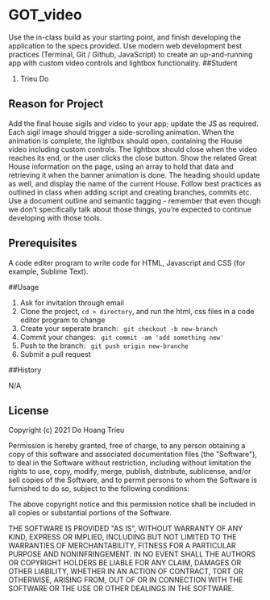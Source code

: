 # GOT_video

Use the in-class build as your starting point, and finish developing the application to the specs
provided. Use modern web development best practices (Terminal, Git / Github, JavaScript) to
create an up-and-running app with custom video controls and lightbox functionality.
##Student

1. Trieu Do

## Reason for Project

Add the final house sigils and video to your app; update the JS as required. Each sigil image
should trigger a side-scrolling animation. When the animation is complete, the lightbox should
open, containing the House video including custom controls. The lightbox should close when the
video reaches its end, or the user clicks the close button.
Show the related Great House information on the page, using an array to hold that data and
retrieving it when the banner animation is done. The heading should update as well, and display
the name of the current House.
Follow best practices as outlined in class when adding script and creating branches, commits
etc. Use a document outline and semantic tagging - remember that even though we don’t
specifically talk about those things, you’re expected to continue developing with those tools.

## Prerequisites

A code editer program to write code for HTML, Javascript and CSS (for example, Sublime Text).


##Usage

1. Ask for invitation through email
2. Clone the project, `cd > directory`, and run the html, css files in a code editor program to change
3. Create your seperate branch: ` git checkout -b new-branch`
4. Commit your changes: ` git commit -am 'add something new'`
5. Push to the branch: ` git push origin new-branche`
6. Submit a pull request

##History

N/A


## License

Copyright (c) 2021 Do Hoang Trieu

Permission is hereby granted, free of charge, to any person obtaining a copy
of this software and associated documentation files (the "Software"), to deal
in the Software without restriction, including without limitation the rights
to use, copy, modify, merge, publish, distribute, sublicense, and/or sell
copies of the Software, and to permit persons to whom the Software is
furnished to do so, subject to the following conditions:

The above copyright notice and this permission notice shall be included in all
copies or substantial portions of the Software.

THE SOFTWARE IS PROVIDED "AS IS", WITHOUT WARRANTY OF ANY KIND, EXPRESS OR
IMPLIED, INCLUDING BUT NOT LIMITED TO THE WARRANTIES OF MERCHANTABILITY,
FITNESS FOR A PARTICULAR PURPOSE AND NONINFRINGEMENT. IN NO EVENT SHALL THE
AUTHORS OR COPYRIGHT HOLDERS BE LIABLE FOR ANY CLAIM, DAMAGES OR OTHER
LIABILITY, WHETHER IN AN ACTION OF CONTRACT, TORT OR OTHERWISE, ARISING FROM,
OUT OF OR IN CONNECTION WITH THE SOFTWARE OR THE USE OR OTHER DEALINGS IN THE
SOFTWARE.